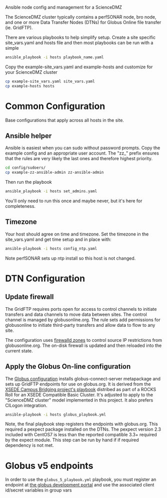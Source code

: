 Ansible node config and management for a ScienceDMZ

The ScienceDMZ cluster typically contains a perfSONAR node, bro node, and one or
more Data Transfer Nodes (DTNs) for Globus Online file transfer (ie. GridFTP).

There are various playbooks to help simplify setup.  Create a site specific
site_vars.yaml and hosts file and then most playbooks can be run with a simple

```sh
ansible_playbook -i hosts playbook_name.yaml
```

Copy the example-site_vars.yaml and example-hosts and customize for your
ScienceDMZ cluster

```sh
cp example-site_vars.yaml site_vars.yaml
cp example-hosts hosts
```

# Common Configuration

Base configurations that apply across all hosts in the site.

## Ansible helper

Ansible is easiest when you can sudo without password prompts. Copy the example
config and an appropriate user account.  The "zz_" prefix ensures that the rules
are very likely the last ones and therefore highest priority.

```sh
cd config/sudoers/
cp example-zz-ansible-admin zz-ansible-admin
```

Then run the playbook
```sh
ansible_playbook -i hosts set_admins.yaml
```

You'll only need to run this once and maybe never, but it's here for completeness.

## Timezone

Your host should agree on time and timezone.  Set the timezone in the site_vars.yaml
and get time setup and in place with:

```sh
ansible-playbook -i hosts config_ntp.yaml
```

Note perfSONAR sets up ntp install so this host is not changed.

# DTN Configuration

## Update firewall

The GridFTP requires ports open for access to control channels to initiate transfers
and data channels to move data between sites.  The control channel is managed
by globusonline.org.  The rule sets add permissions for globusonline to initiate
third-party transfers and allow data to flow to any site.

The configuration uses [firewalld zones](https://www.hogarthuk.com/?q=node/9) to
control source IP restrictions from globusonline.org.  The on-disk firewall is
updated and then reloaded into the current state.

##  Apply the Globus On-line configuration

The [Globus configuration](https://docs.globus.org/resource-provider-guide/#install_section)
installs globus-connect-server metapackage and sets up GridFTP endpoints for use
on globus.org.   It is derived from the
[XSEDE Campus Bridging project's playbook](https://software.xsede.org/cb/centos6/noarch/extras/XCBC_Ansible/globus_playbook.yml)
distribed as part of a ROCKS Roll for an XSEDE Compatible Basic Cluster.   It's
adjusted to apply to the "ScienceDMZ cluster" model implemented in this project.
It also prefers CILogon integration.

```sh
ansible-playbook -i hosts globus_playbook.yml
```

Note, the final playbook step registers the endpoints with globus.org.
This required a pexpect package installed on the DTNs.
The pexpect version 2.3 included with CentOS7 is less than the reported
compatible 3.3+ required by the expect module.  This step can be run by hand if
if required dependency is not met.

# Globus v5 endpoints

In order to use the `globus_5_playbook.yml` playbook, you must register an endpoint at [the globus development portal](https://auth.globus.org/v2/web/developers) and use the associated client id/secret variables in group vars
